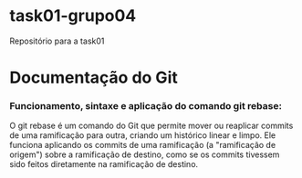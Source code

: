 # task01-grupo04
Repositório para a task01 

# Documentação do Git

### Funcionamento, sintaxe e aplicação do comando git rebase:
 O git rebase é um comando do Git que permite mover ou reaplicar commits de uma ramificação para outra, criando um histórico linear e limpo. Ele funciona aplicando os commits de uma ramificação (a "ramificação de origem") sobre a ramificação de destino, como se os commits tivessem sido feitos diretamente na ramificação de destino. 